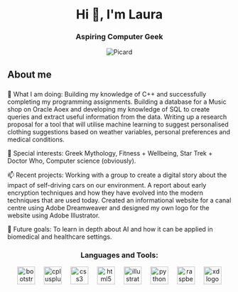 <h1 align="center">Hi 👋, I'm Laura</h1>
<h3 align="center">Aspiring Computer Geek</h3>


<div align="center">
	<img src="https://i.giphy.com/media/v1.Y2lkPTc5MGI3NjExOTd2dzNuYzVycGNua3hheTl5bGR5aDFqdnRwNzViMmFydXFydGNheCZlcD12MV9pbnRlcm5hbF9naWZfYnlfaWQmY3Q9Zw/L3ut1TkDIqduYKM21D/giphy.gif" alt=Picard>
</div>






<h2 align="left">About me</h2>

###

<p align="left">
🌱 What I am doing: Building my knowledge of C++ and successfully completing my programming assignments. Building a database for a Music shop on Oracle Aoex and developing my knowledge of SQL to create queries and extract useful information from the data. Writing up a research proposal for a tool that will utilise machine learning to suggest personalised clothing suggestions based on weather variables, personal preferences and medical conditions. <br>
	
💞️ Special interests: Greek Mythology, Fitness + Wellbeing, Star Trek + Doctor Who, Computer science (obviously). <br>
	
📫 Recent projects: Working with a group to create a digital story about the impact of self-driving cars on our environment. A report about early encryption techniques and how they have evolved into the modern techniques that are used today. Created an informational website for a canal centre using Adobe Dreamweaver and designed my own logo for the website using Adobe Illustrator.<br>

🎯 Future goals: To learn in depth about AI and how it can be applied in biomedical and healthcare settings. <br>
</p>



<h3 align="center">Languages and Tools:</h3>
<div align="center">
  <img src="https://cdn.jsdelivr.net/gh/devicons/devicon/icons/bootstrap/bootstrap-original.svg" height="40" alt="bootstrap logo"  />
  <img width="12" />
  <img src="https://cdn.jsdelivr.net/gh/devicons/devicon/icons/cplusplus/cplusplus-original.svg" height="40" alt="cplusplus logo"  />
  <img width="12" />
  <img src="https://cdn.jsdelivr.net/gh/devicons/devicon/icons/css3/css3-original.svg" height="40" alt="css3 logo"  />
  <img width="12" />
  <img src="https://cdn.jsdelivr.net/gh/devicons/devicon/icons/html5/html5-original.svg" height="40" alt="html5 logo"  />
  <img width="12" />
  <img src="https://cdn.jsdelivr.net/gh/devicons/devicon/icons/illustrator/illustrator-plain.svg" height="40" alt="illustrator logo"  />
  <img width="12" />
  <img src="https://cdn.jsdelivr.net/gh/devicons/devicon/icons/python/python-original.svg" height="40" alt="python logo"  />
  <img width="12" />
  <img src="https://cdn.jsdelivr.net/gh/devicons/devicon/icons/raspberrypi/raspberrypi-original.svg" height="40" alt="raspberrypi logo"  />
  <img width="12" />
  <img src="https://cdn.jsdelivr.net/gh/devicons/devicon/icons/xd/xd-plain.svg" height="40" alt="xd logo"  />
</div>

###




<!---
Laura-Mary/Laura-Mary is a ✨ special ✨ repository because its `README.md` (this file) appears on your GitHub profile.
You can click the Preview link to take a look at your changes.✨ Creating bugs since ...<br>📚 I'm currently learning ...<br>🎯 Goals: ...<br>🎲 Fun fact: ...👀
--->

